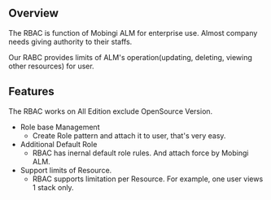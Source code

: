 ## Overview
The RBAC is function of Mobingi ALM for enterprise use.
Almost company needs giving authority to their staffs.

Our RABC provides limits of ALM's operation(updating, deleting, viewing other resources) for user.

## Features
The RBAC works on All Edition exclude OpenSource Version.
- Role base Management
  - Create Role pattern and attach it to user, that's very easy.
- Additional Default Role  
  - RBAC has inernal default role rules. And attach force by Mobingi ALM.
- Support limits of Resource.
  - RBAC supports limitation per Resource. For example, one user views 1 stack only.
